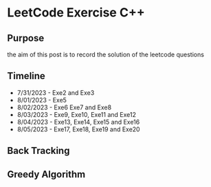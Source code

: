 # LeetCode Exercise C++

## Purpose 
the aim of this post is to record the solution of the leetcode questions

## Timeline
- 7/31/2023 - Exe2 and Exe3
- 8/01/2023 - Exe5
- 8/02/2023 - Exe6 Exe7 and Exe8
- 8/03/2023 - Exe9, Exe10, Exe11 and Exe12
- 8/04/2023 - Exe13, Exe14, Exe15 and Exe16
- 8/05/2023 - Exe17, Exe18, Exe19 and Exe20



## Back Tracking 


## Greedy Algorithm
